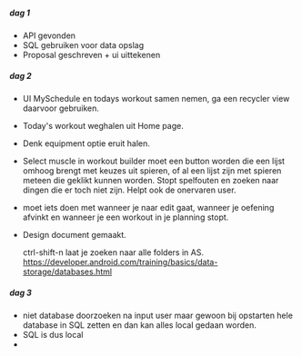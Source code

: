 ##### dag 1
- API gevonden
- SQL gebruiken voor data opslag
- Proposal geschreven + ui uittekenen

##### dag 2
- UI MySchedule en todays workout samen nemen, ga een recycler view daarvoor gebruiken.
- Today's workout weghalen uit Home page.
- Denk equipment optie eruit halen.
- Select muscle in workout builder moet een button worden die een lijst omhoog brengt
  met keuzes uit spieren, of al een lijst zijn met spieren meteen die geklikt kunnen
  worden. Stopt spelfouten en zoeken naar dingen die er toch niet zijn. Helpt ook de
  onervaren user.
- moet iets doen met wanneer je naar edit gaat, wanneer je oefening afvinkt en 
  wanneer je een workout in je planning stopt.
- Design document gemaakt.

  ctrl-shift-n laat je zoeken naar alle folders in AS.
  https://developer.android.com/training/basics/data-storage/databases.html

##### dag 3
  - niet database doorzoeken na input user maar gewoon bij opstarten hele database
    in SQL zetten en dan kan alles local gedaan worden.
  - SQL is dus local
  - 